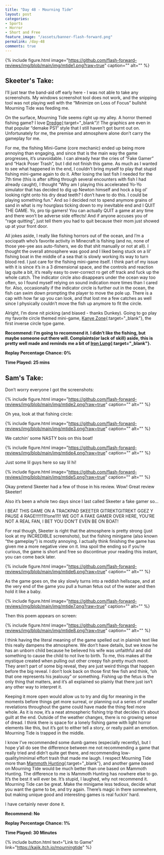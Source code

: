 ```yaml
---
title: "Day 48 - Mourning Tide"
layout: post
categories:
- Sports
- Horror
- Short and Free
feature_image: "/assets/banner-flash-forward.png"
permalink: /day-48
comments: true
---
```


{% include figure.html image="https://github.com/flash-forward-reviews/img/blob/main/img/mtide1.png?raw=true" caption="" alt="" %}

## Skeeter's Take:

I’ll just tear the band-aid off early here - I was not able to take any screenshots. My windows screenshot tool does not work, and the snipping tool was not playing well with the “Minimize on Loss of Focus” bullshit Mourning Tide was feeding me. 

On the surface, Mourning Tide seems right up my alley. A horror themed fishing game? I love [Dredge](https://store.steampowered.com/app/1562430/DREDGE/){:target="_blank"}! The graphics are even in that popular “demake PS1” style that I still haven’t got burnt out on. Unfortunately for me, the premise and atmosphere alone don’t carry the gameplay for me.

For me, the fishing Mini-Game (core mechanic) ended up being more annoying than engaging, and since that is the main way the game progresses, it’s unavoidable. I can already hear the cries of “Fake Gamer” and “Hack Poser Trash”, but I did not finish this game. As much as I wanted to see what happened in the end, I couldn’t bring myself to play that stupid fishing mini-game again to do it. After losing the last fish I needed for the 7th time (this is after sifting through several encounters with fish I had already caught), I thought “Why am I playing this accelerated Yo-Yo simulator that has decided to dig up Newton himself and hock a big ol’ looking right onto his dry dead teeth? I don’t have to do this. I could be playing something fun.” And so I decided not to spend anymore grains of sand in what is my hourglass ticking down to my inevitable end and I QUIT THE GAME. Yo, pro tip gamers! You can actually QUIT a game at any time and there won’t be adverse side effects! And if anyone accuses you of “rage quitting”, just tell them you had to quit because their mom just showed up at your front door. 

All jokes aside, I really like fishing horrors out of the ocean, and I’m a sociopath who’s favorite activity in Minecraft is fishing (and no, none of those yee-yee ass auto-fishers, we do that shit manually or not at all). I thought the overall atmosphere was good and I liked being stuck on a lil’ fishing boat in the middle of a sea that is slowly working its way to turn blood red. I just care for the fishing mini-game itself. I think part of my issue with it is since it’s in a 3 dimensional space, and the controls and reaction lag quite a bit, it’s really easy to over-correct ro get off track and fuck up the whole catch. The indicator circle also disappears under the ocean way too often, so I found myself relying on sound indication more times than I cared for. Also, occasionally if the indicator circle is further out in the ocean, the fish can swim down prompting the player to move the pole up. There is a cap with how far up you can look, and that lost me a few catches as well since I physically couldn’t move the fish up anymore to fit the circle. 

Alright, I’m done nit picking (and biased - thanks Dunkey). Going to go play my favorite circle themed mini-game, [Kanye Zone](http://www.kanyezone.com/){:target="_blank"}, the first inverse circle type game.  

**Recommend: I’m going to recommend it. I didn’t like the fishing, but maybe someone out there will. Complaints(or lack of skill) aside, this is pretty well made and reminds me a bit of [Iron Lung](https://store.steampowered.com/app/1846170/Iron_Lung/){:target="_blank"}.**

**Replay Percentage Chance: 0%**

**Time Played: 25 mins**

## Sam's Take:

Don’t worry everyone I got the screenshots:

{% include figure.html image="https://github.com/flash-forward-reviews/img/blob/main/img/mtide2.png?raw=true" caption="" alt="" %}

Oh yea, look at that fishing circle:

{% include figure.html image="https://github.com/flash-forward-reviews/img/blob/main/img/mtide3.png?raw=true" caption="" alt="" %}

We catchin’ some NASTY bois on this boat!

{% include figure.html image="https://github.com/flash-forward-reviews/img/blob/main/img/mtide4.png?raw=true" caption="" alt="" %}

Just some lil guys here so say lil hi!

{% include figure.html image="https://github.com/flash-forward-reviews/img/blob/main/img/mtide5.png?raw=true" caption="" alt="" %}

Okay pretend Skeeter had a few of those in his review. Wow! Great review Skeeter!

Also it’s been a whole two days since I last called Skeeter a fake gamer so...

I BEAT THIS GAME ON A TRACKPAD SKEETER GITREKTGITREKT GGEZ Y PAUSE 4 RAGE!!!!!11!!one11!! WE GOT A FAKE GAMER OVER HERE, YOU’RE NOT A REAL FAN, I BET YOU DON’T EVEN BE ON BOAT!

For real though, Skeeter is right that the atmosphere is pretty strong (just look at my INCREDIBLE screenshots), but the fishing minigame (also known “the gameplay”) is mostly annoying. I actually think finishing the game has given me a more negative view on it. Ima spoil the ending so if you’re curious, the game is short and free so discontinue your reading this instant, you can come back later.

{% include figure.html image="https://github.com/flash-forward-reviews/img/blob/main/img/mtide6.png?raw=true" caption="" alt="" %}

As the game goes on, the sky slowly turns into a reddish hellscape, and at the very end of the game you pull a human fetus out of the water and then hold it like a baby.

{% include figure.html image="https://github.com/flash-forward-reviews/img/blob/main/img/mtide7.png?raw=true" caption="" alt="" %}

Then this poem appears on screen:

{% include figure.html image="https://github.com/flash-forward-reviews/img/blob/main/img/mtide8.png?raw=true" caption="" alt="" %}

I think having the literal meaning of the game spelled out in plainish text like this really dampens the atmosphere. We don’t have details, but we know he has an unborn child because he believed his wife was unfaithful and did something to cause the child to not live to birth. To me, this makes all the mystique created when pulling out other creepy fish pretty much moot. They aren’t part of some big reveal, they are just weird things that happen before the big reveal. I don’t look back on those first few fish and think, “oh that one represents his jealousy” or something. Fishing up the fetus is the only thing that matters, and it’s all explained so plainly that there just isn’t any other way to interpret it.

Keeping it more open would allow us to try and dig for meaning in the moments before things get more surreal, or planning out a series of smaller revelations throughout the game could have made the thing feel more whole. As it is now, it’s a neat atmospheric fishing trip that decides it’s about guilt at the end. Outside of the weather changes, there is no growing sense of dread. I think there is space for a lonely fishing game with light horror elements like this, but it’s got to either tell a story, or really paint an emotion. Mourning Tide is trapped in the middle.

I know I’ve recommended some dumb games (especially recently), but I hope y’all do see the difference between me not recommending a game that really tried and didn’t quite get there, and recommending low-quality/minimal effort trash that made me laugh. I respect Mourning Tide more than [Mammoth Hunting](https://flash-forward-reviews.github.io/day-34){:target="_blank"}, and another game based on Mourning Tide would be much better than one based on Mammoth Hunting. The difference to me is Mammoth Hunting has nowhere else to go. It’s the best it will ever be. It’s stupid, I laughed, why not recommend it. Mourning Tide can be great. Make the minigame less tedious, decide what you want the game to be, and try again. There’s magic in there somewhere, but making unique good and interesting games is real fuckin’ hard.

I have certainly never done it.

**Recommend: No** 

**Replay Percentage Chance: 1%**

**Time Played: 30 Minutes**

{% include button.html text="Link to Game" link="https://kajik.itch.io/mourningtide" %}
